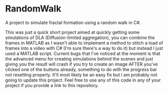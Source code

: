 # RandomWalk
A project to simulate fractal formation using a random walk in C#.

This was just a quick short project aimed at quickly getting some simulations of DLA (Diffusion-limited aggregation), you can combine the frames in MATLAB as I wasn't able to implement a method to stitch a load of frames into a video with C# (I'm sure there's a way to do it) but instead I just used a MATLAB script. Current bugs that I've noticed at the moment is that the advanced menu for creating simulations behind the scenes and just giving you the result will crash if you try to create an image AFTER you've clicked one of the buttons already, something to do with the progress bar not resetting properly. It'll most likely be an easy fix but I am probably not going to update this project. Feel free to use any of this code in any of your project if you provide a link to this repository.
